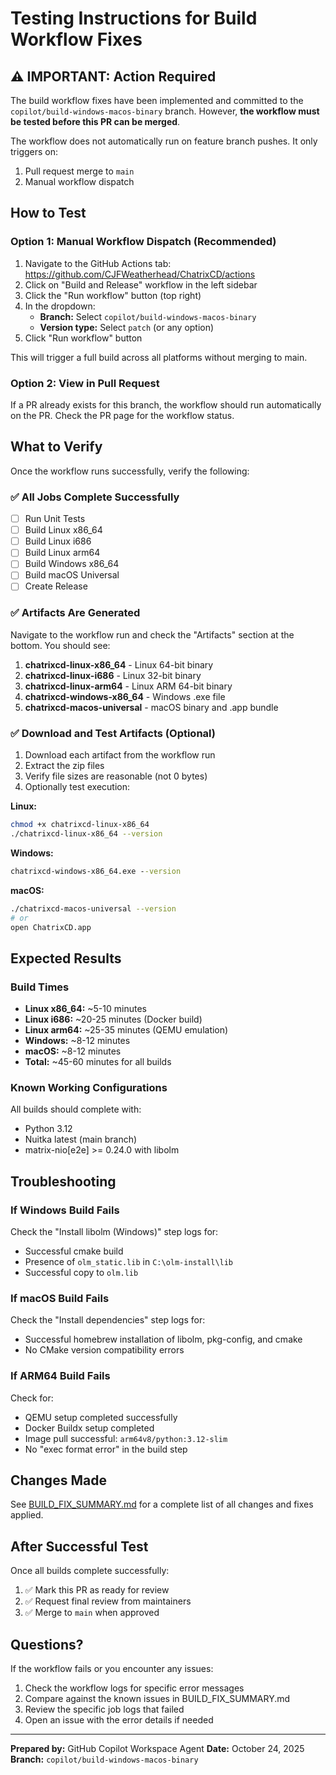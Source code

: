 # Testing Instructions for Build Workflow Fixes

## ⚠️ IMPORTANT: Action Required

The build workflow fixes have been implemented and committed to the `copilot/build-windows-macos-binary` branch. However, **the workflow must be tested before this PR can be merged**.

The workflow does not automatically run on feature branch pushes. It only triggers on:
1. Pull request merge to `main`
2. Manual workflow dispatch

## How to Test

### Option 1: Manual Workflow Dispatch (Recommended)

1. Navigate to the GitHub Actions tab: https://github.com/CJFWeatherhead/ChatrixCD/actions
2. Click on "Build and Release" workflow in the left sidebar
3. Click the "Run workflow" button (top right)
4. In the dropdown:
   - **Branch:** Select `copilot/build-windows-macos-binary`
   - **Version type:** Select `patch` (or any option)
5. Click "Run workflow" button

This will trigger a full build across all platforms without merging to main.

### Option 2: View in Pull Request

If a PR already exists for this branch, the workflow should run automatically on the PR. Check the PR page for the workflow status.

## What to Verify

Once the workflow runs successfully, verify the following:

### ✅ All Jobs Complete Successfully
- [ ] Run Unit Tests
- [ ] Build Linux x86_64
- [ ] Build Linux i686
- [ ] Build Linux arm64
- [ ] Build Windows x86_64
- [ ] Build macOS Universal
- [ ] Create Release

### ✅ Artifacts Are Generated
Navigate to the workflow run and check the "Artifacts" section at the bottom. You should see:

1. **chatrixcd-linux-x86_64** - Linux 64-bit binary
2. **chatrixcd-linux-i686** - Linux 32-bit binary
3. **chatrixcd-linux-arm64** - Linux ARM 64-bit binary
4. **chatrixcd-windows-x86_64** - Windows .exe file
5. **chatrixcd-macos-universal** - macOS binary and .app bundle

### ✅ Download and Test Artifacts (Optional)

1. Download each artifact from the workflow run
2. Extract the zip files
3. Verify file sizes are reasonable (not 0 bytes)
4. Optionally test execution:

**Linux:**
```bash
chmod +x chatrixcd-linux-x86_64
./chatrixcd-linux-x86_64 --version
```

**Windows:**
```cmd
chatrixcd-windows-x86_64.exe --version
```

**macOS:**
```bash
./chatrixcd-macos-universal --version
# or
open ChatrixCD.app
```

## Expected Results

### Build Times
- **Linux x86_64:** ~5-10 minutes
- **Linux i686:** ~20-25 minutes (Docker build)
- **Linux arm64:** ~25-35 minutes (QEMU emulation)
- **Windows:** ~8-12 minutes
- **macOS:** ~8-12 minutes
- **Total:** ~45-60 minutes for all builds

### Known Working Configurations
All builds should complete with:
- Python 3.12
- Nuitka latest (main branch)
- matrix-nio[e2e] >= 0.24.0 with libolm

## Troubleshooting

### If Windows Build Fails
Check the "Install libolm (Windows)" step logs for:
- Successful cmake build
- Presence of `olm_static.lib` in `C:\olm-install\lib`
- Successful copy to `olm.lib`

### If macOS Build Fails
Check the "Install dependencies" step logs for:
- Successful homebrew installation of libolm, pkg-config, and cmake
- No CMake version compatibility errors

### If ARM64 Build Fails
Check for:
- QEMU setup completed successfully
- Docker Buildx setup completed
- Image pull successful: `arm64v8/python:3.12-slim`
- No "exec format error" in the build step

## Changes Made

See [BUILD_FIX_SUMMARY.md](BUILD_FIX_SUMMARY.md) for a complete list of all changes and fixes applied.

## After Successful Test

Once all builds complete successfully:

1. ✅ Mark this PR as ready for review
2. ✅ Request final review from maintainers
3. ✅ Merge to `main` when approved

## Questions?

If the workflow fails or you encounter any issues:
1. Check the workflow logs for specific error messages
2. Compare against the known issues in BUILD_FIX_SUMMARY.md
3. Review the specific job logs that failed
4. Open an issue with the error details if needed

---

**Prepared by:** GitHub Copilot Workspace Agent
**Date:** October 24, 2025
**Branch:** `copilot/build-windows-macos-binary`
